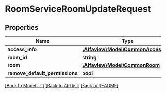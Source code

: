 # RoomServiceRoomUpdateRequest

## Properties
Name | Type | Description | Notes
------------ | ------------- | ------------- | -------------
**access_info** | [**\Alfaview\Model\CommonAccessInfo**](CommonAccessInfo.md) |  | [optional] 
**room_id** | **string** |  | [optional] 
**room** | [**\Alfaview\Model\CommonRoom**](CommonRoom.md) |  | [optional] 
**remove_default_permissions** | **bool** |  | [optional] 

[[Back to Model list]](../README.md#documentation-for-models) [[Back to API list]](../README.md#documentation-for-api-endpoints) [[Back to README]](../README.md)


